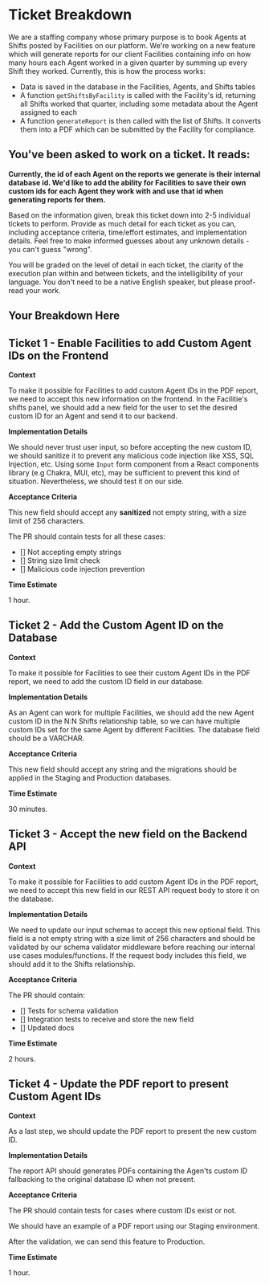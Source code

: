 # Ticket Breakdown
We are a staffing company whose primary purpose is to book Agents at Shifts posted by Facilities on our platform. We're working on a new feature which will generate reports for our client Facilities containing info on how many hours each Agent worked in a given quarter by summing up every Shift they worked. Currently, this is how the process works:

- Data is saved in the database in the Facilities, Agents, and Shifts tables
- A function `getShiftsByFacility` is called with the Facility's id, returning all Shifts worked that quarter, including some metadata about the Agent assigned to each
- A function `generateReport` is then called with the list of Shifts. It converts them into a PDF which can be submitted by the Facility for compliance.

## You've been asked to work on a ticket. It reads:

**Currently, the id of each Agent on the reports we generate is their internal database id. We'd like to add the ability for Facilities to save their own custom ids for each Agent they work with and use that id when generating reports for them.**


Based on the information given, break this ticket down into 2-5 individual tickets to perform. Provide as much detail for each ticket as you can, including acceptance criteria, time/effort estimates, and implementation details. Feel free to make informed guesses about any unknown details - you can't guess "wrong".


You will be graded on the level of detail in each ticket, the clarity of the execution plan within and between tickets, and the intelligibility of your language. You don't need to be a native English speaker, but please proof-read your work.

## Your Breakdown Here

## Ticket 1 - Enable Facilities to add Custom Agent IDs on the Frontend

**Context**

To make it possible for Facilities to add custom Agent IDs in the PDF report, we need to accept this new information on the frontend. In the Facilitie's shifts panel, we should add a new field for the user to set the desired custom ID for an Agent and send it to our backend.

**Implementation Details**

We should never trust user input, so before accepting the new custom ID, we should sanitize it to prevent any malicious code injection like XSS, SQL Injection, etc. Using some `Input` form component from a React components library (e.g Chakra, MUI, etc), may be sufficient to prevent this kind of situation. Nevertheless, we should test it on our side.

**Acceptance Criteria**

This new field should accept any **sanitized** not empty string, with a size limit of 256 characters.

The PR should contain tests for all these cases:
- [] Not accepting empty strings
- [] String size limit check
- [] Malicious code injection prevention

**Time Estimate**

1 hour.

## Ticket 2 - Add the Custom Agent ID on the Database

**Context**

To make it possible for Facilities to see their custom Agent IDs in the PDF report, we need to add the custom ID field in our database.

**Implementation Details**

As an Agent can work for multiple Facilities, we should add the new Agent custom ID in the N:N Shifts relationship table, so we can have multiple custom IDs set for the same Agent by different Facilities. The database field should be a VARCHAR.

**Acceptance Criteria**

This new field should accept any string and the migrations should be applied in the Staging and Production databases.

**Time Estimate**

30 minutes.

## Ticket 3 - Accept the new field on the Backend API

**Context**

To make it possible for Facilities to add custom Agent IDs in the PDF report, we need to accept this new field in our REST API request body to store it on the database.

**Implementation Details**

We need to update our input schemas to accept this new optional field. This field is a not empty string with a size limit of 256 characters and should be validated by our schema validator middleware before reaching our internal use cases modules/functions. If the request body includes this field, we should add it to the Shifts relationship.

**Acceptance Criteria**

The PR should contain:
- [] Tests for schema validation
- [] Integration tests to receive and store the new field
- [] Updated docs

**Time Estimate**

2 hours.

## Ticket 4 - Update the PDF report to present Custom Agent IDs

**Context**

As a last step, we should update the PDF report to present the new custom ID.

**Implementation Details**

The report API should generates PDFs containing the Agen'ts custom ID fallbacking to the original database ID when not present.

**Acceptance Criteria**

The PR should contain tests for cases where custom IDs exist or not.

We should have an example of a PDF report using our Staging environment.

After the validation, we can send this feature to Production.

**Time Estimate**

1 hour.